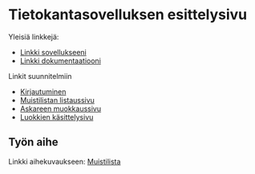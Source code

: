 # Tietokantasovelluksen esittelysivu

Yleisiä linkkejä:

* [Linkki sovellukseeni](http://thtbjork.users.cs.helsinki.fi/tsoha/)
* [Linkki dokumentaatiooni](https://github.com/tiiabjork/Tsoha-Bootstrap/blob/master/doc/dokumentaatio.pdf)

Linkit suunnitelmiin
* [Kirjautuminen](http://thtbjork.users.cs.helsinki.fi/tsoha/kirjautuminen)
* [Muistilistan listaussivu](http://thtbjork.users.cs.helsinki.fi/tsoha/muistilista)
* [Askareen muokkaussivu](http://thtbjork.users.cs.helsinki.fi/tsoha/muistilista/1)
* [Luokkien käsittelysivu](http://thtbjork.users.cs.helsinki.fi/tsoha/luokat)

## Työn aihe

Linkki aihekuvaukseen: [Muistilista](http://advancedkittenry.github.io/suunnittelu_ja_tyoymparisto/aiheet/Muistilista.html) 

